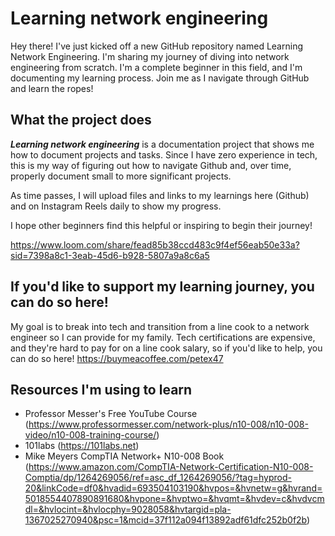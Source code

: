# Learning network engineering
Hey there!
I've just kicked off a new GitHub repository named Learning Network Engineering. I'm sharing my journey of diving into network engineering from scratch. I'm a complete beginner in this field, and I'm documenting my learning process. Join me as I navigate through GitHub and learn the ropes!

## What the project does
_**Learning network engineering**_ is a documentation project that shows me how to document projects and tasks. Since I have zero experience in tech, this is my way of figuring out how to navigate Github and, over time, properly document small to more significant projects.

As time passes, I will upload files and links to my learnings here (Github) and on Instagram Reels daily to show my progress.

I hope other beginners find this helpful or inspiring to begin their journey!

https://www.loom.com/share/fead85b38ccd483c9f4ef56eab50e33a?sid=7398a8c1-3eab-45d6-b928-5807a9a8c6a5

## If you'd like to support my learning journey, you can do so here! 
My goal is to break into tech and transition from a line cook to a network engineer so I can provide for my family. Tech certifications are expensive, and they're hard to pay for on a line cook salary, so if you'd like to help, you can do so here!
https://buymeacoffee.com/petex47

## Resources I'm using to learn
- Professor Messer's Free YouTube Course (https://www.professormesser.com/network-plus/n10-008/n10-008-video/n10-008-training-course/)
- 101labs (https://101labs.net)
- Mike Meyers CompTIA Network+ N10-008 Book (https://www.amazon.com/CompTIA-Network-Certification-N10-008-Comptia/dp/1264269056/ref=asc_df_1264269056/?tag=hyprod-20&linkCode=df0&hvadid=693504103190&hvpos=&hvnetw=g&hvrand=5018554407890891680&hvpone=&hvptwo=&hvqmt=&hvdev=c&hvdvcmdl=&hvlocint=&hvlocphy=9028058&hvtargid=pla-1367025270940&psc=1&mcid=37f112a094f13892adf61dfc252b0f2b)
